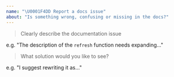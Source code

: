 ```yaml
---
name: "\U0001F4DD Report a docs issue"
about: "Is something wrong, confusing or missing in the docs?"
---
```


<!-- Please answer the following. Issues that do not will be closed. -->

> Clearly describe the documentation issue

e.g. "The description of the `refresh` function needs expanding..."

> What solution would you like to see?

e.g. "I suggest rewriting it as..."
